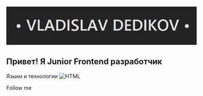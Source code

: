 ![Header](https://github.com/crew-dev/crew-dev/blob/main/assets/line.png)

## Привет! Я Junior Frontend разработчик

Языки и технологии
![HTML](https://img.shields.io/badge/-<HTML>-<#E44D26>?style=for-the-badge&logo=html)

Follow me